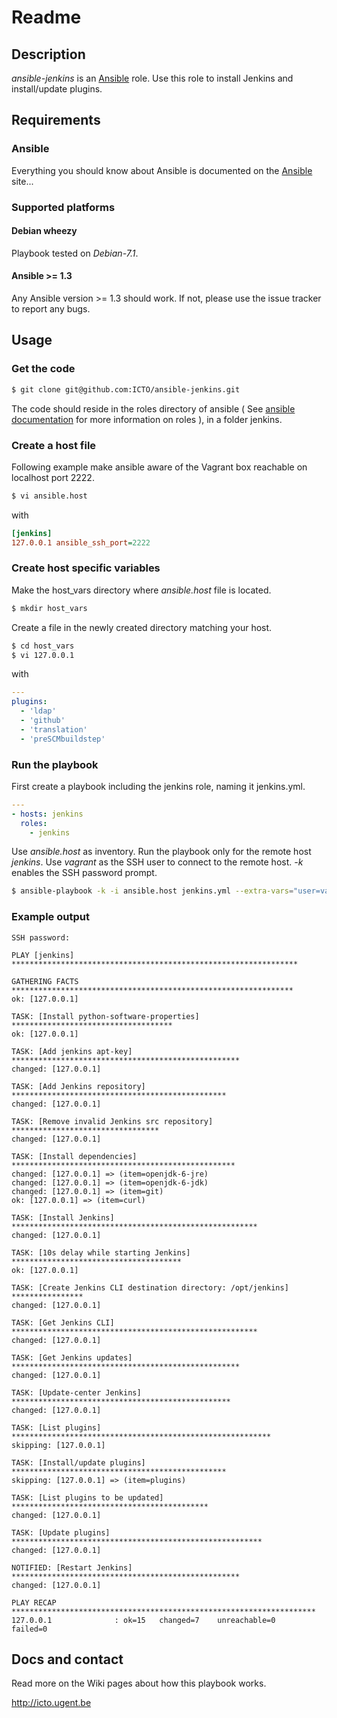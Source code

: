# Readme

## Description

*ansible-jenkins* is an [Ansible](http://ansible.cc) role.
Use this role to install Jenkins and install/update plugins.

## Requirements

### Ansible

Everything you should know about Ansible is documented on the [Ansible](http://ansible.cc/docs/gettingstarted.html) site...

### Supported platforms

#### Debian wheezy

Playbook tested on *Debian-7.1*.

#### Ansible >= 1.3

Any Ansible version >= 1.3 should work. If not, please use the issue tracker to report any bugs.

## Usage

### Get the code

```bash
$ git clone git@github.com:ICTO/ansible-jenkins.git
```

The code should reside in the roles directory of ansible ( See [ansible documentation](http://www.ansibleworks.com/docs/playbooks.html#roles) for more information on roles ), in a folder jenkins.

### Create a host file

Following example make ansible aware of the Vagrant box reachable on localhost port 2222.

```bash
$ vi ansible.host
```

with

```ini
[jenkins]
127.0.0.1 ansible_ssh_port=2222
```

### Create host specific variables

Make the host_vars directory where *ansible.host* file is located.

```bash
$ mkdir host_vars
```

Create a file in the newly created directory matching your host.

```bash
$ cd host_vars
$ vi 127.0.0.1
```

with

```yaml
---
plugins:
  - 'ldap'
  - 'github'
  - 'translation'
  - 'preSCMbuildstep'
```

### Run the playbook


First create a playbook including the jenkins role, naming it jenkins.yml.

```yml
---
- hosts: jenkins
  roles:
    - jenkins
```

Use *ansible.host* as inventory. Run the playbook only for the remote host *jenkins*. Use *vagrant* as the SSH user to connect to the remote host. *-k* enables the SSH password prompt.

```bash
$ ansible-playbook -k -i ansible.host jenkins.yml --extra-vars="user=vagrant"
```

### Example output

```
SSH password: 

PLAY [jenkins] **************************************************************** 

GATHERING FACTS *************************************************************** 
ok: [127.0.0.1]

TASK: [Install python-software-properties] ************************************ 
ok: [127.0.0.1]

TASK: [Add jenkins apt-key] *************************************************** 
changed: [127.0.0.1]

TASK: [Add Jenkins repository] ************************************************ 
changed: [127.0.0.1]

TASK: [Remove invalid Jenkins src repository] ********************************* 
changed: [127.0.0.1]

TASK: [Install dependencies] ************************************************** 
changed: [127.0.0.1] => (item=openjdk-6-jre)
changed: [127.0.0.1] => (item=openjdk-6-jdk)
changed: [127.0.0.1] => (item=git)
ok: [127.0.0.1] => (item=curl)

TASK: [Install Jenkins] ******************************************************* 
changed: [127.0.0.1]

TASK: [10s delay while starting Jenkins] ************************************** 
ok: [127.0.0.1]

TASK: [Create Jenkins CLI destination directory: /opt/jenkins] **************** 
changed: [127.0.0.1]

TASK: [Get Jenkins CLI] ******************************************************* 
changed: [127.0.0.1]

TASK: [Get Jenkins updates] *************************************************** 
changed: [127.0.0.1]

TASK: [Update-center Jenkins] ************************************************* 
changed: [127.0.0.1]

TASK: [List plugins] ********************************************************** 
skipping: [127.0.0.1]

TASK: [Install/update plugins] ************************************************ 
skipping: [127.0.0.1] => (item=plugins)

TASK: [List plugins to be updated] ******************************************** 
changed: [127.0.0.1]

TASK: [Update plugins] ******************************************************** 
changed: [127.0.0.1]

NOTIFIED: [Restart Jenkins] *************************************************** 
changed: [127.0.0.1]

PLAY RECAP ******************************************************************** 
127.0.0.1              : ok=15   changed=7    unreachable=0    failed=0   
```

## Docs and contact

Read more on the Wiki pages about how this playbook works.

http://icto.ugent.be